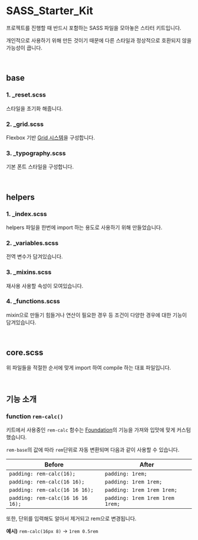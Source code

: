 # SASS_Starter_Kit
프로젝트를 진행할 때 반드시 포함하는 SASS 파일을 모아놓은 스타터 키트입니다.

개인적으로 사용하기 위해 만든 것이기 때문에 다른 스타일과 정상적으로 호환되지 않을 가능성이 큽니다.

<br>

## base
### 1. _reset.scss
스타일을 초기화 해줍니다.

### 2. _grid.scss
Flexbox 기반 <u>[Grid 시스템](https://getbootstrap.com/docs/5.1/layout/grid/)</u>을 구성합니다.

### 3. _typography.scss
기본 폰트 스타일을 구성합니다.

<br>

## helpers
### 1. _index.scss
helpers 파일을 한번에 import 하는 용도로 사용하기 위해 만들었습니다.

### 2. _variables.scss
전역 변수가 담겨있습니다.

### 3. _mixins.scss
재사용 사용할 속성이 모여있습니다.

### 4. _functions.scss
mixin으로 만들기 힘들거나 연산이 필요한 경우 등 조건이 다양한 경우에 대한 기능이 담겨있습니다.

<br>

## core.scss
위 파일들을 적절한 순서에 맞게 import 하여 compile 하는 대표 파일입니다.

<br>

## 기능 소개

### function `rem-calc()`
키트에서 사용중인 `rem-calc` 함수는 [Foundation](http://foundation.zurb.com/)의 기능을 가져와 입맛에 맞게 커스텀했습니다.

`rem-base`의 값에 따라 `rem`단위로 자동 변환되며 다음과 같이 사용할 수 있습니다.

| Before | After |
|--------|------|
| `padding: rem-calc(16);` | `padding: 1rem;` |
| `padding: rem-calc(16 16);` | `padding: 1rem 1rem;` |
| `padding: rem-calc(16 16 16);` | `padding: 1rem 1rem 1rem;` |
| `padding: rem-calc(16 16 16 16);` | `padding: 1rem 1rem 1rem 1rem;` |

또한, 단위를 입력해도 알아서 제거되고 rem으로 변경됩니다.

**예시)** `rem-calc(16px 8)` -> `1rem 0.5rem`
